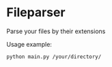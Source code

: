 # Fileparser 
Parse your files by their extensions 

Usage example:

    python main.py /your/directory/

